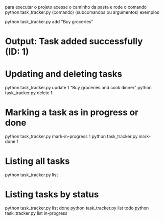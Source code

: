 para executar o projeto acesse o caminho da pasta e rode o comando python task_tracker.py (comando) (subcomandos ou argumentos)
exemplos

python task_tracker.py add "Buy groceries"
# Output: Task added successfully (ID: 1)

# Updating and deleting tasks
python task_tracker.py update 1 "Buy groceries and cook dinner"
python task_tracker.py delete 1

# Marking a task as in progress or done
python task_tracker.py mark-in-progress 1
python task_tracker.py mark-done 1

# Listing all tasks
python task_tracker.py list

# Listing tasks by status
python task_tracker.py list done
python task_tracker.py list todo
python task_tracker.py list in-progress
